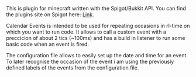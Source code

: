 This is plugin for minecraft written with the Spigot/Bukkit API. You can find the plugins site on Spigot here: <a href="https://www.spigotmc.org/resources/calendar-events.35536/" target="_blank">Link</a>.

Calendar Events is intended to be used for repeating occasions in rl-time on which you want to run code. It allows to call a custom event with a preccicion of about 2 tics (~100ms) and has a build in listener to run some basic code when an event is fired.

The configuration file allows to easily set up the date and time for an event. To later recognise the occasion of the event i am using the previously defined labels of the events from the configuration file.  